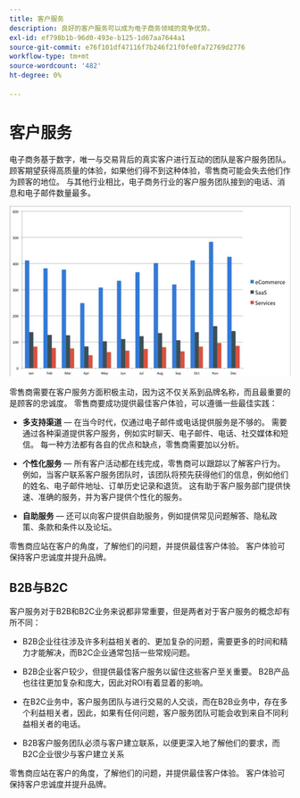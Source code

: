 ```yaml
---
title: 客户服务
description: 良好的客户服务可以成为电子商务领域的竞争优势。
exl-id: ef798b1b-96d0-493e-b125-1d67aa7644a1
source-git-commit: e76f101df47116f7b246f21f0fe0fa72769d2776
workflow-type: tm+mt
source-wordcount: '482'
ht-degree: 0%

---
```


# 客户服务

电子商务基于数字，唯一与交易背后的真实客户进行互动的团队是客户服务团队。 顾客期望获得高质量的体验，如果他们得不到这种体验，零售商可能会失去他们作为顾客的地位。 与其他行业相比，电子商务行业的客户服务团队接到的电话、消息和电子邮件数量最多。

![客户服务条形图](../../assets/playbooks/customer-service-chart.png)

零售商需要在客户服务方面积极主动，因为这不仅关系到品牌名称，而且最重要的是顾客的忠诚度。 零售商要成功提供最佳客户体验，可以遵循一些最佳实践：

- **多支持渠道** — 在当今时代，仅通过电子邮件或电话提供服务是不够的。 需要通过各种渠道提供客户服务，例如实时聊天、电子邮件、电话、社交媒体和短信。 每一种方法都有各自的优点和缺点，零售商需要加以分析。

- **个性化服务** — 所有客户活动都在线完成，零售商可以跟踪以了解客户行为。 例如，当客户联系客户服务团队时，该团队将预先获得他们的信息，例如他们的姓名、电子邮件地址、订单历史记录和退货。 这有助于客户服务部门提供快速、准确的服务，并为客户提供个性化的服务。

- **自助服务** — 还可以向客户提供自助服务，例如提供常见问题解答、隐私政策、条款和条件以及论坛。

零售商应站在客户的角度，了解他们的问题，并提供最佳客户体验。 客户体验可保持客户忠诚度并提升品牌。

## B2B与B2C

客户服务对于B2B和B2C业务来说都非常重要，但是两者对于客户服务的概念却有所不同：

- B2B企业往往涉及许多利益相关者的、更加复杂的问题，需要更多的时间和精力才能解决，而B2C企业通常包括一些常规问题。

- B2B企业客户较少，但提供最佳客户服务以留住这些客户至关重要。 B2B产品也往往更加复杂和庞大，因此对ROI有着显着的影响。

- 在B2C业务中，客户服务团队与进行交易的人交谈，而在B2B业务中，存在多个利益相关者，因此，如果有任何问题，客户服务团队可能会收到来自不同利益相关者的电话。

- B2B客户服务团队必须与客户建立联系，以便更深入地了解他们的要求，而B2C企业很少与客户建立关系

零售商应站在客户的角度，了解他们的问题，并提供最佳客户体验。 客户体验可保持客户忠诚度并提升品牌。
